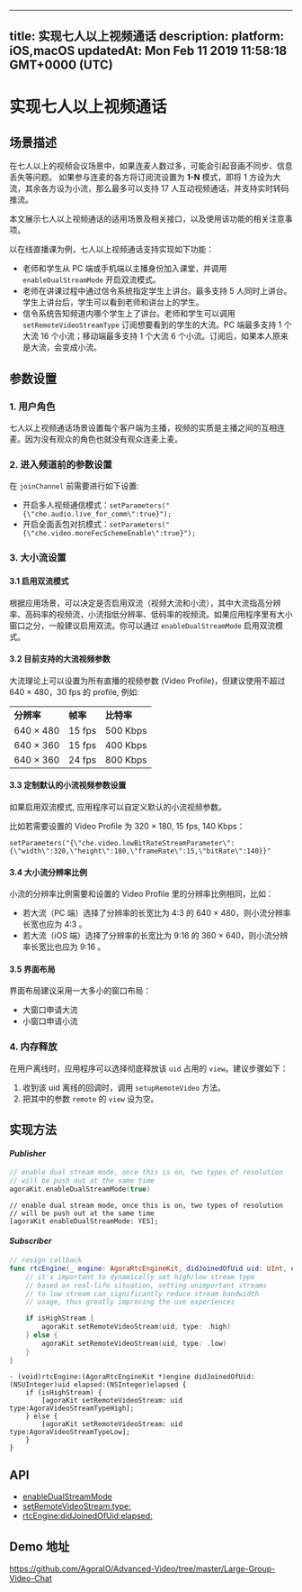 
---
title: 实现七人以上视频通话
description: 
platform: iOS,macOS
updatedAt: Mon Feb 11 2019 11:58:18 GMT+0000 (UTC)
---
# 实现七人以上视频通话
## 场景描述

在七人以上的视频会议场景中，如果连麦人数过多，可能会引起音画不同步、信息丢失等问题。 如果参与连麦的各方将订阅流设置为 **1-N** 模式，即将 1 方设为大流，其余各方设为小流，那么最多可以支持 17 人互动视频通话，并支持实时转码推流。

本文展示七人以上视频通话的适用场景及相关接口，以及使用该功能的相关注意事项。

以在线直播课为例，七人以上视频通话支持实现如下功能：

- 老师和学生从 PC 端或手机端以主播身份加入课堂，并调用 `enableDualStreamMode` 开启双流模式。
- 老师在讲课过程中通过信令系统指定学生上讲台。最多支持 5 人同时上讲台。学生上讲台后，学生可以看到老师和讲台上的学生。
- 信令系统告知频道内哪个学生上了讲台。老师和学生可以调用 `setRemoteVideoStreamType` 订阅想要看到的学生的大流。PC 端最多支持 1 个大流 16 个小流；移动端最多支持 1 个大流 6 个小流。订阅后，如果本人原来是大流，会变成小流。

## 参数设置

### 1. 用户角色

七人以上视频通话场景设置每个客户端为主播，视频的实质是主播之间的互相连麦。因为没有观众的角色也就没有观众连麦上麦。

### 2. 进入频道前的参数设置

在 `joinChannel` 前需要进行如下设置:

- 开启多人视频通信模式：`setParameters("{\"che.audio.live_for_comm\":true}");`
- 开启全面丢包对抗模式：`setParameters("{\"che.video.moreFecSchemeEnable\":true}");`

### 3. 大小流设置

#### 3.1 启用双流模式

根据应用场景，可以决定是否启用双流（视频大流和小流），其中大流指高分辨率、高码率的视频流，小流指低分辨率、低码率的视频流。如果应用程序里有大小窗口之分，一般建议启用双流。你可以通过 `enableDualStreamMode` 启用双流模式。

#### 3.2 目前支持的大流视频参数

大流理论上可以设置为所有直播的视频参数 \(Video Profile\)，但建议使用不超过 640 &times; 480，30 fps 的 profile, 例如:

<table>
<colgroup>
<col/>
<col/>
<col/>
</colgroup>
<tbody>
<tr><td><strong>分辨率</strong></td>
<td><strong>帧率</strong></td>
<td><strong>比特率</strong></td>
</tr>
<tr><td>640 &times; 480</td>
<td>15 fps</td>
<td>500 Kbps</td>
</tr>
<tr><td>640 &times; 360</td>
<td>15 fps</td>
<td>400 Kbps</td>
</tr>
<tr><td>640 &times; 360</td>
<td>24 fps</td>
<td>800 Kbps</td>
</tr>
</tbody>
</table>

#### 3.3 定制默认的小流视频参数设置

如果启用双流模式, 应用程序可以自定义默认的小流视频参数。

比如若需要设置的 Video Profile 为 320 &times; 180, 15 fps, 140 Kbps：

```
setParameters("{\"che.video.lowBitRateStreamParameter\":{\"width\":320,\"height\":180,\"frameRate\":15,\"bitRate\":140}}"
```

#### 3.4 大小流分辨率比例

小流的分辨率比例需要和设置的 Video Profile 里的分辨率比例相同，比如：

- 若大流（PC 端）选择了分辨率的长宽比为 4:3 的 640 &times; 480，则小流分辨率长宽也应为 4:3 。
- 若大流（iOS 端）选择了分辨率的长宽比为 9:16 的 360 &times; 640，则小流分辨率长宽比也应为 9:16 。

#### 3.5 界面布局

界面布局建议采用一大多小的窗口布局：

- 大窗口申请大流
- 小窗口申请小流

### 4. 内存释放

在用户离线时，应用程序可以选择彻底释放该 `uid` 占用的 `view`。建议步骤如下：

1. 收到该 uid 离线的回调时，调用 `setupRemoteVideo` 方法。
2. 把其中的参数 `remote` 的 `view` 设为空。

## 实现方法

#### *Publisher*

```swift
// enable dual stream mode, once this is on, two types of resolution
// will be push out at the same time
agoraKit.enableDualStreamMode(true)
```

```oc
// enable dual stream mode, once this is on, two types of resolution
// will be push out at the same time
[agoraKit enableDualStreamMode: YES];
```

#### *Subscriber*

```swift
// resign callback
func rtcEngine(_ engine: AgoraRtcEngineKit, didJoinedOfUid uid: UInt, elapsed: Int) { 
	// it's important to dynamically set high/low stream type
	// based on real-life situation, setting unimportant streams
	// to low stream can significantly reduce stream bandwidth
	// usage, thus greatly improving the use experiences

	if isHighStream {
		agoraKit.setRemoteVideoStream(uid, type: .high)
	} else {
		agoraKit.setRemoteVideoStream(uid, type: .low)
	}
}
```

```oc
- (void)rtcEngine:(AgoraRtcEngineKit *)engine didJoinedOfUid:(NSUInteger)uid elapsed:(NSInteger)elapsed {
	if (isHighStream) {
		[agoraKit setRemoteVideoStream: uid type:AgoraVideoStreamTypeHigh];
	} else {
		[agoraKit setRemoteVideoStream: uid type:AgoraVideoStreamTypeLow];
	}
}
```

## API

- [enableDualStreamMode](https://docs.agora.io/cn/Video/API%20Reference/oc/Classes/AgoraRtcEngineKit.html#//api/name/enableDualStreamMode:)
- [setRemoteVideoStream:type:](https://docs.agora.io/cn/Video/API%20Reference/oc/Classes/AgoraRtcEngineKit.html#//api/name/setRemoteVideoStream:type:)
- [rtcEngine:didJoinedOfUid:elapsed:](https://docs.agora.io/cn/Video/API%20Reference/oc/Protocols/AgoraRtcEngineDelegate.html#//api/name/rtcEngine:didJoinedOfUid:elapsed:)

## Demo 地址

https://github.com/AgoraIO/Advanced-Video/tree/master/Large-Group-Video-Chat


